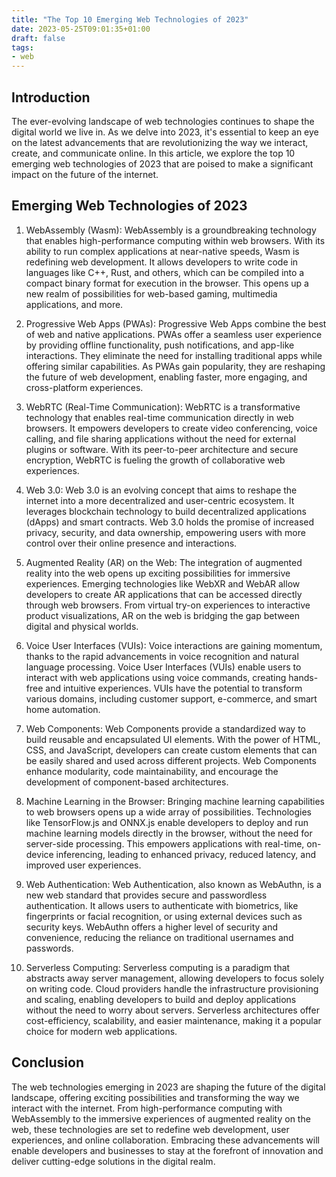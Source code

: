 ```yaml
---
title: "The Top 10 Emerging Web Technologies of 2023"
date: 2023-05-25T09:01:35+01:00
draft: false
tags: 
- web
---
```


## Introduction

The ever-evolving landscape of web technologies continues to shape the digital world we live in. As we delve into 2023, it's essential to keep an eye on the latest advancements that are revolutionizing the way we interact, create, and communicate online. In this article, we explore the top 10 emerging web technologies of 2023 that are poised to make a significant impact on the future of the internet.

## Emerging Web Technologies of 2023

1. WebAssembly (Wasm):
WebAssembly is a groundbreaking technology that enables high-performance computing within web browsers. With its ability to run complex applications at near-native speeds, Wasm is redefining web development. It allows developers to write code in languages like C++, Rust, and others, which can be compiled into a compact binary format for execution in the browser. This opens up a new realm of possibilities for web-based gaming, multimedia applications, and more.

2. Progressive Web Apps (PWAs):
Progressive Web Apps combine the best of web and native applications. PWAs offer a seamless user experience by providing offline functionality, push notifications, and app-like interactions. They eliminate the need for installing traditional apps while offering similar capabilities. As PWAs gain popularity, they are reshaping the future of web development, enabling faster, more engaging, and cross-platform experiences.

3. WebRTC (Real-Time Communication):
WebRTC is a transformative technology that enables real-time communication directly in web browsers. It empowers developers to create video conferencing, voice calling, and file sharing applications without the need for external plugins or software. With its peer-to-peer architecture and secure encryption, WebRTC is fueling the growth of collaborative web experiences.

4. Web 3.0:
Web 3.0 is an evolving concept that aims to reshape the internet into a more decentralized and user-centric ecosystem. It leverages blockchain technology to build decentralized applications (dApps) and smart contracts. Web 3.0 holds the promise of increased privacy, security, and data ownership, empowering users with more control over their online presence and interactions.

5. Augmented Reality (AR) on the Web:
The integration of augmented reality into the web opens up exciting possibilities for immersive experiences. Emerging technologies like WebXR and WebAR allow developers to create AR applications that can be accessed directly through web browsers. From virtual try-on experiences to interactive product visualizations, AR on the web is bridging the gap between digital and physical worlds.

6. Voice User Interfaces (VUIs):
Voice interactions are gaining momentum, thanks to the rapid advancements in voice recognition and natural language processing. Voice User Interfaces (VUIs) enable users to interact with web applications using voice commands, creating hands-free and intuitive experiences. VUIs have the potential to transform various domains, including customer support, e-commerce, and smart home automation.

7. Web Components:
Web Components provide a standardized way to build reusable and encapsulated UI elements. With the power of HTML, CSS, and JavaScript, developers can create custom elements that can be easily shared and used across different projects. Web Components enhance modularity, code maintainability, and encourage the development of component-based architectures.

8. Machine Learning in the Browser:
Bringing machine learning capabilities to web browsers opens up a wide array of possibilities. Technologies like TensorFlow.js and ONNX.js enable developers to deploy and run machine learning models directly in the browser, without the need for server-side processing. This empowers applications with real-time, on-device inferencing, leading to enhanced privacy, reduced latency, and improved user experiences.

9. Web Authentication:
Web Authentication, also known as WebAuthn, is a new web standard that provides secure and passwordless authentication. It allows users to authenticate with biometrics, like fingerprints or facial recognition, or using external devices such as security keys. WebAuthn offers a higher level of security and convenience, reducing the reliance on traditional usernames and passwords.

10. Serverless Computing:
Serverless computing is a paradigm that abstracts away server management, allowing developers to focus solely on writing code. Cloud providers handle the infrastructure provisioning and scaling, enabling developers to build and deploy applications without the need to worry about servers. Serverless architectures offer cost-efficiency, scalability, and easier maintenance, making it a popular choice for modern web applications.

## Conclusion

The web technologies emerging in 2023 are shaping the future of the digital landscape, offering exciting possibilities and transforming the way we interact with the internet. From high-performance computing with WebAssembly to the immersive experiences of augmented reality on the web, these technologies are set to redefine web development, user experiences, and online collaboration. Embracing these advancements will enable developers and businesses to stay at the forefront of innovation and deliver cutting-edge solutions in the digital realm.


